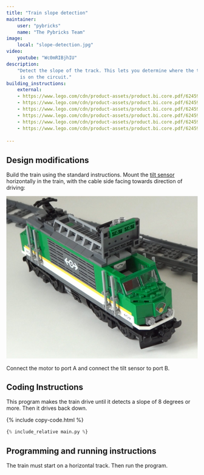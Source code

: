 ```yaml
---
title: "Train slope detection"
maintainer:
    user: "pybricks"
    name: "The Pybricks Team"
image:
    local: "slope-detection.jpg"
video:
    youtube: "Wc0mRIBjhIU"
description:
    "Detect the slope of the track. This lets you determine where the train
     is on the circuit."
building_instructions:
    external:
    - https://www.lego.com/cdn/product-assets/product.bi.core.pdf/6245902.pdf
    - https://www.lego.com/cdn/product-assets/product.bi.core.pdf/6245905.pdf
    - https://www.lego.com/cdn/product-assets/product.bi.core.pdf/6245917.pdf
    - https://www.lego.com/cdn/product-assets/product.bi.core.pdf/6245924.pdf
    - https://www.lego.com/cdn/product-assets/product.bi.core.pdf/6245926.pdf
    - https://www.lego.com/cdn/product-assets/product.bi.core.pdf/6245931.pdf

---
```


## Design modifications
Build the train using the standard instructions. Mount the
[tilt sensor][tiltsensor]
horizontally in the train, with the cable side facing towards direction of
driving:

![](sensor-placement.jpg)

Connect the motor to port A and connect the tilt sensor to port B.

## Coding Instructions



This program makes the train drive until it detects a slope of 8 degrees or
more. Then it drives back down.

{% include copy-code.html %}
```python
{% include_relative main.py %}
```

## Programming and running instructions
The train must start on a horizontal track. Then run the program.

[tiltsensor]: https://docs.pybricks.com/en/latest/pupdevices/tiltsensor.html

